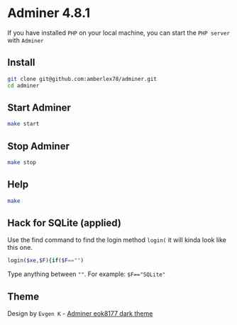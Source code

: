 # Adminer 4.8.1

If you have installed `PHP` on your local machine, you can start the `PHP server` with `Adminer`

## Install

```sh
git clone git@github.com:amberlex78/adminer.git
cd adminer
```

## Start Adminer

```sh
make start
```

## Stop Adminer

```sh
make stop
```

## Help

```sh
make
```

## Hack for SQLite (applied)

Use the find command to find the login method `login(` it will kinda look like this one.

```php
login($xe,$F){if($F=="")
```

Type anything between `""`. For example: `$F=="SQLite"`

## Theme

Design by `Evgen K` - [Adminer eok8177 dark theme](https://github.com/eok8177/adminer.css)